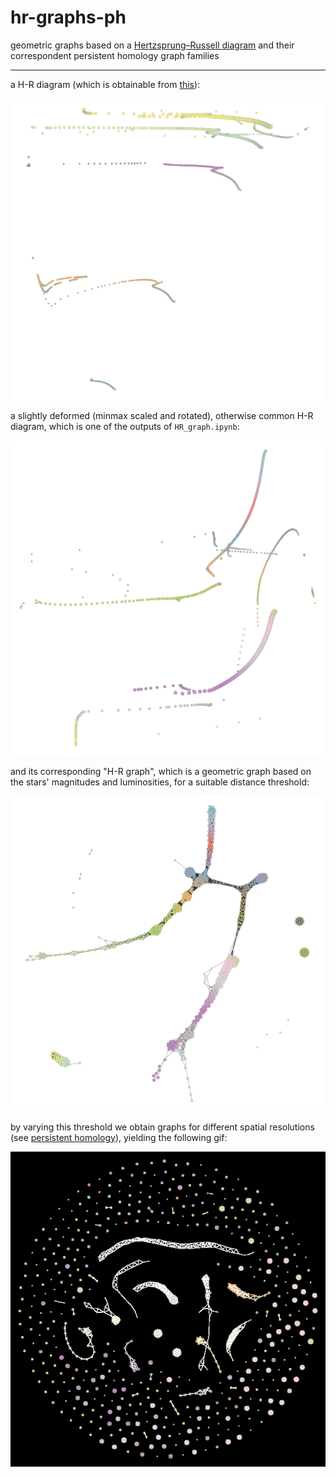 # hr-graphs-ph
geometric graphs based on a [Hertzsprung–Russell diagram](https://en.wikipedia.org/wiki/Hertzsprung%E2%80%93Russell_diagram) and their correspondent persistent homology graph families
___

a H-R diagram (which is obtainable from [this](https://github.com/izzorts/hr-graphs-ph/blob/master/original%20code%20and%20data/simple_plot_9_python.py)):

![hr diagram](https://github.com/izzorts/hr-graphs-ph/blob/master/outputs/HRdiagram.png)

a slightly deformed (minmax scaled and rotated), otherwise common H-R diagram, which is one of the outputs of `HR_graph.ipynb`:

![transformed hr diagram](https://github.com/izzorts/hr-graphs-ph/blob/master/outputs/hrdiag.png)

and its corresponding "H-R graph", which is a geometric graph based on the stars' magnitudes and luminosities, for a suitable distance threshold:

![hr graph](https://github.com/izzorts/hr-graphs-ph/blob/master/outputs/hrgraph.png)

by varying this threshold we obtain graphs for different spatial resolutions (see [persistent homology](https://en.wikipedia.org/wiki/Persistent_homology)), yielding the following gif:

![hr ph gif](https://github.com/izzorts/hr-graphs-ph/blob/master/outputs/output.gif)
